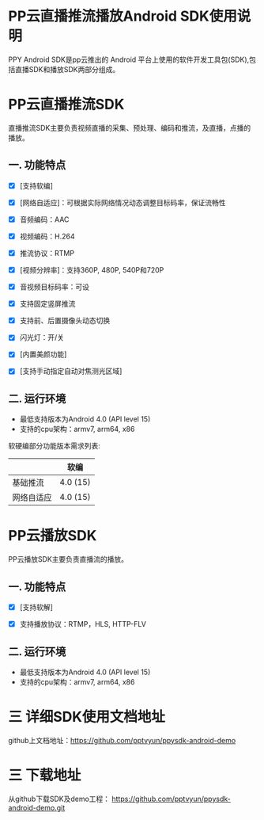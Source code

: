 # PP云直播推流播放Android SDK使用说明

PPY Android SDK是pp云推出的 Android 平台上使用的软件开发工具包(SDK),包括直播SDK和播放SDK两部分组成。

# PP云直播推流SDK
直播推流SDK主要负责视频直播的采集、预处理、编码和推流，及直播，点播的播放。  
## 一. 功能特点

* [x] [支持软编]
* [x] [网络自适应]：可根据实际网络情况动态调整目标码率，保证流畅性
* [x] 音频编码：AAC
* [x] 视频编码：H.264
* [x] 推流协议：RTMP
* [x] [视频分辨率]：支持360P, 480P, 540P和720P
* [x] 音视频目标码率：可设
* [x] 支持固定竖屏推流
* [x] 支持前、后置摄像头动态切换
* [x] 闪光灯：开/关
* [x] [内置美颜功能]
* [x] [支持手动指定自动对焦测光区域]


## 二. 运行环境

* 最低支持版本为Android 4.0 (API level 15)
* 支持的cpu架构：armv7, arm64, x86

软硬编部分功能版本需求列表:

|           |软编       |
|-----------|-----------|
|基础推流   |4.0 (15)   |
|网络自适应 |4.0 (15)   |

# PP云播放SDK
PP云播放SDK主要负责直播流的播放。  
## 一. 功能特点

* [x] [支持软解]
* [x] 支持播放协议：RTMP，HLS, HTTP-FLV


## 二. 运行环境

* 最低支持版本为Android 4.0 (API level 15)
* 支持的cpu架构：armv7, arm64, x86

# 三 详细SDK使用文档地址
github上文档地址：https://github.com/pptvyun/ppysdk-android-demo

# 三 下载地址
从github下载SDK及demo工程： https://github.com/pptvyun/ppysdk-android-demo.git



